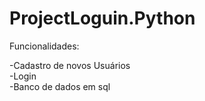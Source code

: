 # ProjectLoguin.Python

Funcionalidades:

-Cadastro de novos Usuários   
-Login    
-Banco de dados em sql    
